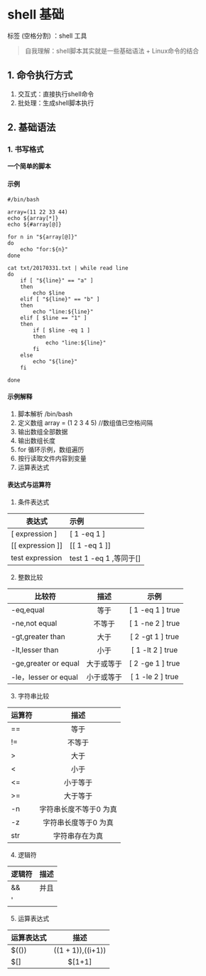 # shell 基础

标签 (空格分割) ：shell 工具

> 自我理解：shell脚本其实就是一些基础语法 + Linux命令的结合

## 1. 命令执行方式

1. 交互式：直接执行shell命令
2. 批处理：生成shell脚本执行 


## 2. 基础语法

### 1. 书写格式

**一个简单的脚本**

#### 示例
```shell
#/bin/bash

array=(11 22 33 44)
echo ${array[*]}
echo ${#array[@]}

for n in "${array[@]}"
do
	echo "for:${n}"
done

cat txt/20170331.txt | while read line
do
	if [ "${line}" == "a" ]
	then
		echo $line
	elif [ "${line}" == "b" ]
	then
		echo "line:${line}"
	elif [ $line == "1" ]
	then
		if [ $line -eq 1 ]
		then
			echo "line:${line}"
		fi
	else
		echo "${line}"
	fi
	
done
```
#### 示例解释
1. 脚本解析 /bin/bash
2. 定义数组 array = (1 2 3 4 5) //数组值已空格间隔
3. 输出数组全部数据 
4. 输出数组长度
5. for 循环示例，数组遍历
6. 按行读取文件内容到变量
7. 运算表达式

#### 表达式与运算符

1. 条件表达式

|表达式|示例|
|------|:---|
|[ expression ]|[ 1 -eq 1 ]|
|[[ expression ]]|[[ 1 -eq 1 ]]|
|test expression|test 1 -eq 1 ,等同于[]|

2. 整数比较

|比较符|描述|示例|
|------|:---:|:----:|
|-eq,equal    |等于  |[ 1 -eq 1 ] true|
|-ne,not equal|不等于|[ 1 -ne 2 ] true|
|-gt,greater than|大于|[ 2 -gt 1 ] true|
|-lt,lesser than|小于|[ 1 -lt 2 ] true|
|-ge,greater or equal|大于或等于|[ 2 -ge 1 ] true|
|-le，lesser or equal|小于或等于|[ 1 -le 2 ] true|

3. 字符串比较

|运算符|描述|
|------|:---:|
|==|等于|
|!=|不等于|
|>|大于|
|<|小于|
|<=|小于等于|
|>=|大于等于|
|-n|字符串长度不等于0 为真|
|-z|字符串长度等于0 为真|
|str|字符串存在为真|

4. 逻辑符

|逻辑符|描述|
|------|:---:|
|&&|并且|
| '||' |或者|

5. 运算表达式

|运算表达式|描述|
|------|:---:|
|$(())|$((1+1)),$((i+1))|
|$[]|$[1+1]|
